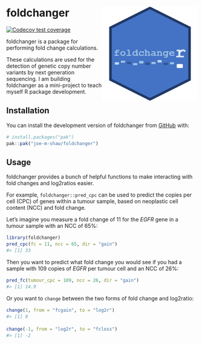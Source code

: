 
<!-- README.md is generated from README.Rmd. Please edit that file -->

# foldchanger <img src="man/figures/logo.png" align="right" height="250" alt=""/>

<!-- badges: start -->

[![Codecov test
coverage](https://codecov.io/gh/joe-m-shaw/foldchanger/graph/badge.svg)](https://app.codecov.io/gh/joe-m-shaw/foldchanger)
<!-- badges: end -->

foldchanger is a package for performing fold change calculations.

These calculations are used for the detection of genetic copy number
variants by next generation sequencing. I am building foldchanger as a
mini-project to teach myself R package development.

## Installation

You can install the development version of foldchanger from
[GitHub](https://github.com/) with:

``` r
# install.packages("pak")
pak::pak("joe-m-shaw/foldchanger")
```

## Usage

foldchanger provides a bunch of helpful functions to make interacting
with fold changes and log2ratios easier.

For example, `foldchanger::pred_cpc` can be used to predict the copies
per cell (CPC) of genes within a tumour sample, based on neoplastic cell
content (NCC) and fold change.

Let’s imagine you measure a fold change of 11 for the *EGFR* gene in a
tumour sample with an NCC of 65%:

``` r
library(foldchanger)
pred_cpc(fc = 11, ncc = 65, dir = "gain")
#> [1] 33
```

Then you want to predict what fold change you would see if you had a
sample with 109 copies of *EGFR* per tumour cell and an NCC of 26%:

``` r
pred_fc(tumour_cpc = 109, ncc = 26, dir = "gain")
#> [1] 14.9
```

Or you want to `change` between the two forms of fold change and
log2ratio:

``` r
change(1, from = "fcgain", to = "log2r")
#> [1] 0

change(-1, from = "log2r", to = "fcloss")
#> [1] -2
```
